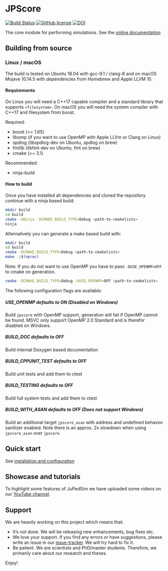 # JPScore

[![Build Status](https://travis-ci.org/JuPedSim/jpscore.svg?branch=develop)](https://travis-ci.org/JuPedSim/jpscore)
[![GitHub license](https://img.shields.io/badge/license-LGPL-blue.svg)](https://raw.githubusercontent.com/JuPedSim/jpscore/master/LICENSE)
[![DOI](https://zenodo.org/badge/36440436.svg)](https://zenodo.org/badge/latestdoi/36440436)

The core module for performing simulations. See the [online documentation](http://jupedsim.org/jpscore/)


## Building from source

### Linux / macOS
The build is tested on Ubuntu 18.04 with gcc-9.1 / clang-8 and on macOS Mojave
10.14.5 with dependencies from Homebrew and Apple LLVM 10.

#### Requirements
On Linux you will need a C++17 capable compiler and a standard library that
supports `<filesystem>`. On macOS you will need the system compiler with C++17
and filesystem from boost.

Required:
* boost (>= 1.65)
* libomp (if you want to use OpenMP with Apple LLVm or Clang on Linux)
* spdlog (libspdlog-dev on Ubuntu, spdlog on brew)
* fmtlib (libfmt-dev on Ubuntu, fmt on brew)
* cmake (>= 3.1)

Recommended:
* ninja-build

#### How to build
Once you have installed all dependencies and cloned the repository continue
with a ninja based build:
```bash
mkdir build
cd build
cmake -GNinja -DCMAKE_BUILD_TYPE=Debug <path-to-cmakelists>
ninja
```

Alternatively you can generate a make based build with:
```bash
mkdir build
cd build
cmake -DCMAKE_BUILD_TYPE=Debug <path-to-cmakelists>
make -j$(nproc)
```
Note: If you do not want to use OpenMP you have to pass `-DUSE_OPENMP=OFF` to
cmake on generation.
```bash
cmake -DCMAKE_BUILD_TYPE=Debug -DUSE_OPENMP=OFF <path-to-cmakelists>
```

The following configuration flags are available:

##### USE_OPENMP defaults to ON (Disabled on Windows)
Build `jpscore` with OpenMP support, generation will fail if OpenMP cannot be
found.
MSVC only support OpenMP 2.0 Standard and is therefor disabled on Windows.

##### BUILD_DOC defaults to OFF
Build internal Doxygen based documentation

##### BUILD_CPPUNIT_TEST defaults to OFF
Build unit tests and add them to ctest

##### BUILD_TESTING defaults to OFF
Build full system tests and add them to ctest

##### BUILD_WITH_ASAN defaults to OFF (Does not support Windows)
Build an additional target `jpscore_asan` with address and undefined behavior
sanitizer enabled. Note there is an approx. 2x slowdown when using
`jpscore_asan` over `jpscore`

## Quick start

See [installation and configuration](http://jupedsim.org/jpscore/2016-11-02-quickstart.html)

## Showcase and tutorials

To highlight some features of JuPedSim we have uploaded some videos on our [YouTube channel](https://www.youtube.com/channel/UCKS8w8CUClHEeN4K1SUSMBA).


## Support

We are heavily working on this project which means that:

- It’s not done. We will be releasing new enhancements, bug fixes etc.
- We love your support. If you find any errors or have suggestions, please write an issue in our [issue-tracker](https://github.com/JuPedSim/jpscore/issues). We will try hard to fix it.
- Be patient. We are scientists and PhD/master students. Therefore, we primarily care about our research and theses.

Enjoy!
